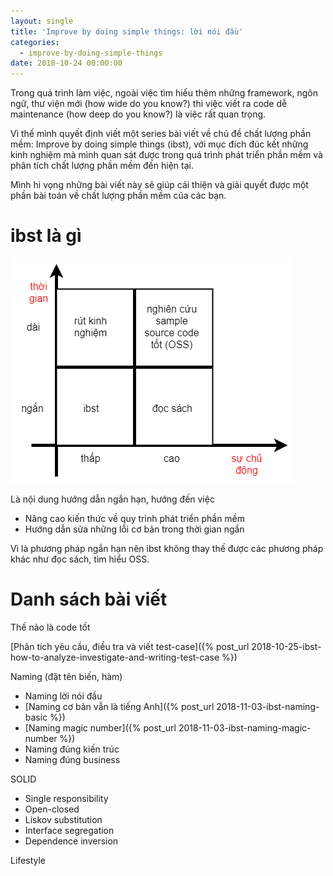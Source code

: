 ```yaml
---
layout: single
title: 'Improve by doing simple things: lời nói đầu'
categories:
  - improve-by-doing-simple-things
date: 2018-10-24 00:00:00
---
```


Trong quá trình làm việc, ngoài việc tìm hiểu thêm những framework, ngôn ngữ, thư viện mới (how wide do you know?) thì việc viết ra code dễ maintenance (how deep do you know?) là việc rất quan trọng.

Vì thế mình quyết định viết một series bài viết về chủ đề chất lượng phần mềm: Improve by doing simple things (ibst), với mục đích đúc kết những kinh nghiệm mà mình quan sát được trong quá trình phát triển phần mềm và phân tích chất lượng phần mềm đến hiện tại.

Mình hi vọng những bài viết này sẽ giúp cải thiện và giải quyết được một phần bài toán về chất lượng phần mềm của các bạn.

# ibst là gì

![what is ibst](/assets/ibst/what-is-ibst.png)

Là nội dung hướng dẫn ngắn hạn, hướng đến việc

- Nâng cao kiến thức về quy trình phát triển phần mềm
- Hướng dẫn sửa những lỗi cơ bản trong thời gian ngắn

Vì là phương pháp ngắn hạn nên ibst không thay thế được các phương pháp khác như đọc sách, tìm hiểu OSS.

# Danh sách bài viết

Thế nào là code tốt

[Phân tích yêu cầu, điều tra và viết test-case]({% post_url 2018-10-25-ibst-how-to-analyze-investigate-and-writing-test-case %})

Naming (đặt tên biến, hàm)

- Naming lời nói đầu
- [Naming cơ bản vẫn là tiếng Anh]({% post_url 2018-11-03-ibst-naming-basic %})
- [Naming magic number]({% post_url 2018-11-03-ibst-naming-magic-number %})
- Naming đúng kiến trúc
- Naming đúng business

SOLID

- Single responsibility
- Open-closed
- Liskov substitution
- Interface segregation
- Dependence inversion

Lifestyle
